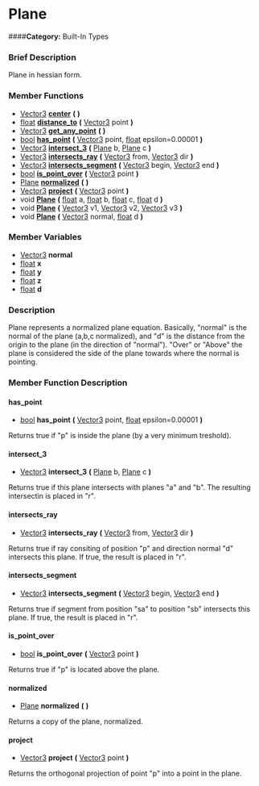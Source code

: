 #  Plane  
####**Category:** Built-In Types

###  Brief Description  
Plane in hessian form.

###  Member Functions 
  * [Vector3](class_vector3)  **[center](#center)**  **(** **)**
  * [float](class_float)  **[distance&#95;to](#distance_to)**  **(** [Vector3](class_vector3) point  **)**
  * [Vector3](class_vector3)  **[get&#95;any&#95;point](#get_any_point)**  **(** **)**
  * [bool](class_bool)  **[has&#95;point](#has_point)**  **(** [Vector3](class_vector3) point, [float](class_float) epsilon=0.00001  **)**
  * [Vector3](class_vector3)  **[intersect&#95;3](#intersect_3)**  **(** [Plane](class_plane) b, [Plane](class_plane) c  **)**
  * [Vector3](class_vector3)  **[intersects&#95;ray](#intersects_ray)**  **(** [Vector3](class_vector3) from, [Vector3](class_vector3) dir  **)**
  * [Vector3](class_vector3)  **[intersects&#95;segment](#intersects_segment)**  **(** [Vector3](class_vector3) begin, [Vector3](class_vector3) end  **)**
  * [bool](class_bool)  **[is&#95;point&#95;over](#is_point_over)**  **(** [Vector3](class_vector3) point  **)**
  * [Plane](class_plane)  **[normalized](#normalized)**  **(** **)**
  * [Vector3](class_vector3)  **[project](#project)**  **(** [Vector3](class_vector3) point  **)**
  * void  **[Plane](#Plane)**  **(** [float](class_float) a, [float](class_float) b, [float](class_float) c, [float](class_float) d  **)**
  * void  **[Plane](#Plane)**  **(** [Vector3](class_vector3) v1, [Vector3](class_vector3) v2, [Vector3](class_vector3) v3  **)**
  * void  **[Plane](#Plane)**  **(** [Vector3](class_vector3) normal, [float](class_float) d  **)**

###  Member Variables  
  * [Vector3](class_vector3) **normal**
  * [float](class_float) **x**
  * [float](class_float) **y**
  * [float](class_float) **z**
  * [float](class_float) **d**

###  Description  
Plane represents a normalized plane equation. Basically, "normal" is the normal of the plane (a,b,c normalized), and "d" is the distance from the origin to the plane (in the direction of "normal"). "Over" or "Above" the plane is considered the side of the plane towards where the normal is pointing.

###  Member Function Description  

#### <a name="has_point">has_point</a>
  * [bool](class_bool)  **has&#95;point**  **(** [Vector3](class_vector3) point, [float](class_float) epsilon=0.00001  **)**

Returns true if "p" is inside the plane (by a very minimum treshold).

#### <a name="intersect_3">intersect_3</a>
  * [Vector3](class_vector3)  **intersect&#95;3**  **(** [Plane](class_plane) b, [Plane](class_plane) c  **)**

Returns true if this plane intersects with planes "a" and "b". The resulting intersectin is placed in "r".

#### <a name="intersects_ray">intersects_ray</a>
  * [Vector3](class_vector3)  **intersects&#95;ray**  **(** [Vector3](class_vector3) from, [Vector3](class_vector3) dir  **)**

Returns true if ray consiting of position "p" and direction normal "d" intersects this plane. If true, the result is placed in "r".

#### <a name="intersects_segment">intersects_segment</a>
  * [Vector3](class_vector3)  **intersects&#95;segment**  **(** [Vector3](class_vector3) begin, [Vector3](class_vector3) end  **)**

Returns true if segment from position "sa" to position "sb" intersects this plane. If true, the result is placed in "r".

#### <a name="is_point_over">is_point_over</a>
  * [bool](class_bool)  **is&#95;point&#95;over**  **(** [Vector3](class_vector3) point  **)**

Returns true if "p" is located above the plane.

#### <a name="normalized">normalized</a>
  * [Plane](class_plane)  **normalized**  **(** **)**

Returns a copy of the plane, normalized.

#### <a name="project">project</a>
  * [Vector3](class_vector3)  **project**  **(** [Vector3](class_vector3) point  **)**

Returns the orthogonal projection of point "p" into a point in the plane.
